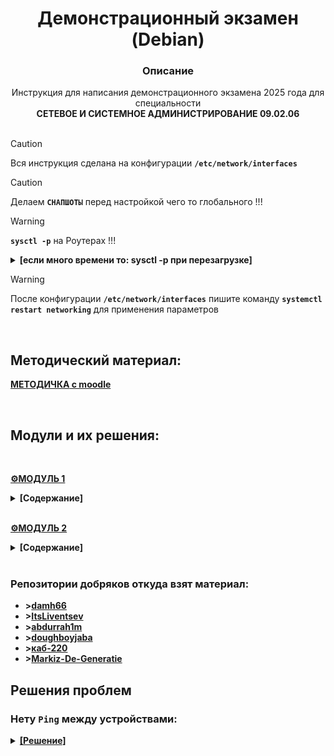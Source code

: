 # <div align="center"><strong>Демонстрационный экзамен (Debian)</strong></div>
### <div align="center"><strong>Описание</strong> </div>
<div align="center">Инструкция для написания демонстрационного экзамена 2025 года для специальности</div> <div align="center"><strong>СЕТЕВОЕ И СИСТЕМНОЕ АДМИНИСТРИРОВАНИЕ 09.02.06</strong></div>
</br>

>[!CAUTION]
>Вся инструкция сделана на конфигурации **`/etc/network/interfaces`**

>[!CAUTION]
>Делаем **`СНАПШОТЫ`** перед настройкой чего то глобального !!!

>[!WARNING]
>**`sysctl -p`** на Роутерах !!!

<details>
  <summary><strong>[если много времени то: sysctl -p при перезагрузке]</strong></summary> 
  
>```
>echo net.ipv4.ip_forward=1 > /etc/sysctl.conf
>
>sudo tee /etc/systemd/system/sysctl-p.service > /dev/null <<EOF
>
>[Unit]
>Description=Apply sysctl settings
>After=network.target
>
>[Service]
>Type=oneshot
>ExecStart=/sbin/sysctl -p
>
>[Install]
>WantedBy=multi-user.target
>EOF
>
>sudo systemctl daemon-reload
>sudo systemctl enable sysctl-p.service
>sudo systemctl start sysctl-p.service
>```
</details>

>[!WARNING]
>После конфигурации **`/etc/network/interfaces`** пишите команду **`systemctl restart networking`** для применения параметров

</br>

## Методический материал: 

<strong>[**МЕТОДИЧКА** с moodle](https://github.com/Flicks1383/Demo2025_debian/blob/main/NGINX.pdf)<strong>

</br>

## Модули и их решения: 

</br>

**[⚙️МОДУЛЬ 1](https://github.com/Flicks1383/Demo2025_debian/blob/main/Module1/README.md "Удачи!")** 
<details>
  <summary><strong>[Содержание]</strong></summary> 
  
  1. [_**`БАЗОВАЯ`**_ настройка](https://github.com/Flicks1383/Demo2025_debian/blob/main/Module1/README.md#%EF%B8%8F-задание-1--адрессация--имя-устройства)
  
  2. [Настройка _**`NAT`**_ на _**`ISP`**_](https://github.com/Flicks1383/Demo2025_debian/blob/main/Module1/README.md#%EF%B8%8F-задание-2-nat-на-isp)
  
  3. [Как создать _**`SSHUSER`**_ и _**`NET_ADMIN`**_](https://github.com/Flicks1383/Demo2025_debian/blob/main/Module1/README.md#%EF%B8%8F-задание-3-создание-учетных-записей)
  
  4. [Создание _**`VLAN`**_ на **`HQ-RTR`**](https://github.com/Flicks1383/Demo2025_debian/blob/main/Module1/README.md#%EF%B8%8F-задание-4-vlan)
   
  5. [Настройка _**`SSH`**_  **`HQ-SRV`** и **`BR-SRV`**](https://github.com/Flicks1383/Demo2025_debian/blob/main/Module1/README.md#%EF%B8%8F-задание-5-ssh)
  
  6. [_**`IP-туннель`**_ между офисами _**`HQ`**_ и _**`BR`**_](https://github.com/Flicks1383/Demo2025_debian/blob/main/Module1/README.md#%EF%B8%8F-задание-6-gre-tunnel)

  7. [Настройка _**`OSPF`**_](https://github.com/Flicks1383/Demo2025_debian/blob/main/Module1/README.md#%EF%B8%8F-задание-7-ospf)

  8. [Настройка __**`NAT`**_ на **`HQ-rtr`** и **`BR-rtr`**](https://github.com/Flicks1383/Demo2025_debian/blob/main/Module1/README.md#%EF%B8%8F-задание-8-nat-на-hq-rtr-и-br-rtr)

  9. [Настройка _**`DHCP`**_](https://github.com/Flicks1383/Demo2025_debian/blob/main/Module1/README.md#%EF%B8%8F-задание-9-dhcp)

  10. [Настройка _**`DNS`**_ для офисов HQ и BR](https://github.com/Flicks1383/Demo2025_debian/blob/main/Module1/README.md#%EF%B8%8F-задание-10-dns)

  11. [Настройка _**`ЧАСОВОГО ПОЯСЯ`**_ на всех устройствах, согласно месту проведения экзамена](https://github.com/Flicks1383/Demo2025_debian/blob/main/Module1/README.md#%EF%B8%8F-задание-11-времядата)
    
  </details>

</br>

**[⚙️МОДУЛЬ 2](https://github.com/Flicks1383/Demo2025_debian/blob/main/Module2/README.md#модуль-2 "Ну с богом!")**
<details>
 <summary><strong>[Содержание]</strong></summary> 

1. [Настройка _**`SAMBA`**_ на _BR-SRV_](https://github.com/Flicks1383/Demo2025_debian/tree/main/Module2#задание-1) - ТЕСТИРУЕТСЯ
    
2. [Конфигурация _**`RAID + NFS`**_](https://github.com/Flicks1383/Demo2025_debian/tree/main/Module2#%EF%B8%8F-задание-2-тестируется)

3. [Настройка _**`CHRONY`**_](https://github.com/Flicks1383/Demo2025_debian/tree/main/Module2#%EF%B8%8F-задание-3-тестируется)

4. [Конфигурация _**`ANSIBLE`**_ на BR-SRV](https://github.com/Flicks1383/Demo2025_debian/tree/main/Module2#%EF%B8%8F-задание-4---тестируется) - ТЕСТИРУЕТСЯ
    
5. [Конфигурация **`DOCKER + WIKI`**_ на  BR-SRV](https://github.com/Flicks1383/Demo2025_debian/tree/main/Module2#%EF%B8%8F-задание-5-тестируется)
    
6. [Проброс _**`ПОРТОВ`**_](https://github.com/Flicks1383/Demo2025_debian/tree/main/Module2#%EF%B8%8F-задание-6-тестируется)

7. [Запуск _**`MOODLE`**_ на _HQ-SRV_:](https://github.com/Flicks1383/Demo2025_debian/tree/main/Module2#%EF%B8%8F-задание-7-тестируется)

8. [Настройка прокси_**`NGINX`**_ на _HQ-RTR_](https://github.com/Flicks1383/Demo2025_debian/tree/main/Module2#%EF%B8%8F-задание-8)

9. [Установка _**`Яндекс Браузера`**_ на _HQ-CLI_](https://github.com/Flicks1383/Demo2025_debian/blob/main/Module2/README.md#%EF%B8%8F-задание-9)
  </details>

</br>

### Репозитории добряков откуда взят материал:
+ **>[damh66](https://github.com/damh66/demo2025)**
+ **>[ItsLiventsev](https://github.com/ItsLiventsev/NetSys_Demo_2025?tab=readme-ov-file)**
+ **>[abdurrah1m](https://github.com/abdurrah1m/DEMO2025/blob/main/README.md)**
+ **>[doughboyjaba](https://github.com/doughboyjaba/demo25)**
+ **>[каб-220](http://каб-220.рф/ru/demo-2025/modul-1/modul-1-1)**
+ **>[Markiz-De-Generatie](https://github.com/Markiz-De-Generatie/Demka/tree/main/module1)**

## Решения проблем


### Нету `Ping` между устройствами:

<details>
  <summary><ins><strong>[Решение]</strong></ins></summary> 
  </br>
  
**1.** Сверяем порты с **MAC-адресами** соседних **уст-в**, при этом проверяя **правильно ли настроена адресация сети**.

</br>

**2.** При использовании **`nmtui`** в конфигурационном файле `/etc/network/interfaces` не должно быть никаких лишних записей.
>Что должно быть:
>```
>auto lo
>iface lo inet loopback
>```

</br>

**3.** Проверьте конфигурацию **FRR** маршрутизаторов **HQ** и **BR** убедившись, что все сети видят соседей при помощи команд:
   ```
   show ip ospf neighbor
   show ip route ospf
   ```

</br>


**4.** Если есть снапшоты уст-ва, где сеть всё ещё работало, рекомендую откатиться и произвести выполнение задания снова, внимательно.

</br>


**5.** Включение форварда пакетов:
```
sysctl -p net.ipv4.ip_forward=1
```
  </br>
  
</details>

